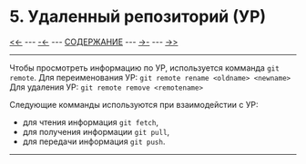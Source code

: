 # **5. Удаленный репозиторий (УР)**

[<<-](./4-1.md) ---
[-<-](./4-5.md) ---
[СОДЕРЖАНИЕ](./README.md) ---
[->-](./6-1.md) ---
[->>](./6-1.md)

---

Чтобы просмотреть информацию по УР, используется комманда `git remote`.
Для переименования УР: `git remote rename <oldname> <newname>`
Для удаления УР: `git remote remove <remotename>`

Следующие комманды используются при взаимодейстии с УР:

+ для чтения информация `git fetch`,
+ для получения информации `git pull`,
+ для передачи информация `git push`.

---
